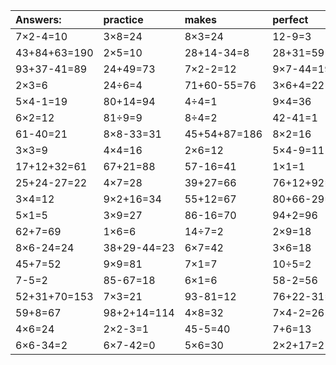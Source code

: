 | Answers: | practice | makes | perfect | ! |
| :--- | :--- | :--- | :--- | :--- |
| 7×2-4=10 | 3×8=24 | 8×3=24 | 12-9=3 | 13+61=74 | 
| 43+84+63=190 | 2×5=10 | 28+14-34=8 | 28+31=59 | 3×2=6 | 
| 93+37-41=89 | 24+49=73 | 7×2-2=12 | 9×7-44=19 | 5×3=15 | 
| 2×3=6 | 24÷6=4 | 71+60-55=76 | 3×6+4=22 | 7×5=35 | 
| 5×4-1=19 | 80+14=94 | 4÷4=1 | 9×4=36 | 5×9+81=126 | 
| 6×2=12 | 81÷9=9 | 8÷4=2 | 42-41=1 | 46+47=93 | 
| 61-40=21 | 8×8-33=31 | 45+54+87=186 | 8×2=16 | 5×2=10 | 
| 3×3=9 | 4×4=16 | 2×6=12 | 5×4-9=11 | 2×7=14 | 
| 17+12+32=61 | 67+21=88 | 57-16=41 | 1×1=1 | 89-76=13 | 
| 25+24-27=22 | 4×7=28 | 39+27=66 | 76+12+92=180 | 47+17=64 | 
| 3×4=12 | 9×2+16=34 | 55+12=67 | 80+66-29=117 | 47+5=52 | 
| 5×1=5 | 3×9=27 | 86-16=70 | 94+2=96 | 39+26=65 | 
| 62+7=69 | 1×6=6 | 14÷7=2 | 2×9=18 | 94+4=98 | 
| 8×6-24=24 | 38+29-44=23 | 6×7=42 | 3×6=18 | 3×2-5=1 | 
| 45+7=52 | 9×9=81 | 7×1=7 | 10÷5=2 | 3×5-9=6 | 
| 7-5=2 | 85-67=18 | 6×1=6 | 58-2=56 | 80+64+42=186 | 
| 52+31+70=153 | 7×3=21 | 93-81=12 | 76+22-31=67 | 8×9+66=138 | 
| 59+8=67 | 98+2+14=114 | 4×8=32 | 7×4-2=26 | 6×6=36 | 
| 4×6=24 | 2×2-3=1 | 45-5=40 | 7+6=13 | 25÷5=5 | 
| 6×6-34=2 | 6×7-42=0 | 5×6=30 | 2×2+17=21 | 1×7=7 | 
